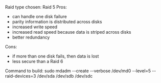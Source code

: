 Raid type chosen: Raid 5
Pros:
  - can handle one disk failure
  - parity information is distributed across disks
  - increased write speed
  - increased read speed because data is striped across disks
  - better redundancy

Cons:
  - if more than one disk fails, then data is lost
  - less secure than a Raid 6


Command to build: sudo mdadm --create --verbose /dev/md0 --level=5 --raid-devices=3 /dev/sda /dev/sdb /dev/sdc
